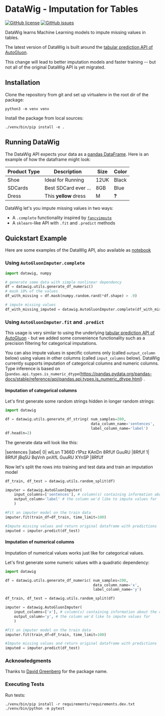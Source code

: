 DataWig - Imputation for Tables
================================

[![GitHub license](https://img.shields.io/github/license/awslabs/datawig.svg)](https://github.com/awslabs/datawig/blob/master/LICENSE)
[![GitHub issues](https://img.shields.io/github/issues/awslabs/datawig.svg)](https://github.com/awslabs/datawig/issues)

DataWig learns Machine Learning models to impute missing values in tables.

The latest version of DataWig is built around the [tabular prediction API of AutoGluon](https://auto.gluon.ai/stable/tutorials/tabular_prediction/index.html).

This change will lead to better imputation models and faster training -- but not all of the original DataWig API is yet migrated.

## Installation

Clone the repository from git and set up virtualenv in the root dir of the package:

```
python3 -m venv venv
```

Install the package from local sources:

```
./venv/bin/pip install -e .
```

## Running DataWig
The DataWig API expects your data as a [pandas DataFrame](https://pandas.pydata.org/pandas-docs/stable/generated/pandas.DataFrame.html). Here is an example of how the dataframe might look:

|Product Type | Description           | Size | Color |
|-------------|-----------------------|------|-------|
|   Shoe      | Ideal for Running     | 12UK | Black |
| SDCards     | Best SDCard ever ...  | 8GB  | Blue  |
| Dress       | This **yellow** dress | M    | **?** |

DataWig let's you impute missing values in two ways:
  * A `.complete` functionality inspired by [`fancyimpute`](https://github.com/iskandr/fancyimpute)
  * A `sklearn`-like API with `.fit` and `.predict` methods

## Quickstart Example

Here are some examples of the DataWig API, also available as [notebook](datawig-examples.ipynb)

### Using `AutoGluonImputer.complete`

```python
import datawig, numpy

# generate some data with simple nonlinear dependency
df = datawig.utils.generate_df_numeric()
# mask 10% of the values
df_with_missing = df.mask(numpy.random.rand(*df.shape) > .9)

# impute missing values
df_with_missing_imputed = datawig.AutoGluonImputer.complete(df_with_missing)

```

### Using `AutoGluonImputer.fit` and `.predict`

This usage is very similar to using the underlying [tabular prediction API of AutoGluon](https://auto.gluon.ai/stable/tutorials/tabular_prediction/index.html) - but we added some convenience functionality such as a precision filtering for categorical imputations.  

You can also impute values in specific columns only (called `output_column` below) using values in other columns (called `input_columns` below). DataWig currently supports imputation of categorical columns and numeric columns. Type inference is based on [``pandas.api.types.is_numeric_dtype``(https://pandas.pydata.org/pandas-docs/stable/reference/api/pandas.api.types.is_numeric_dtype.html) .

#### Imputation of categorical columns

Let's first generate some random strings hidden in longer random strings:

```python
import datawig

df = datawig.utils.generate_df_string( num_samples=200,
                                       data_column_name='sentences',
                                       label_column_name='label')
df.head(n=2)
```

The generate data will look like this:

|sentences	|label|
0|	wILsn T366D r1Psz KAnDn 8RfUf GuuRU	|8RfUf
1|	8RfUf jBq5U BqVnh pnXfL GuuRU XYnSP	|8RfUf

Now let's split the rows into training and test data and train an imputation model

```python
df_train, df_test = datawig.utils.random_split(df)

imputer = datawig.AutoGluonImputer(
    input_columns=['sentences'], # column(s) containing information about the column we want to impute
    output_column='label' # the column we'd like to impute values for
    )

#Fit an imputer model on the train data
imputer.fit(train_df=df_train, time_limit=100)

#Impute missing values and return original dataframe with predictions
imputed = imputer.predict(df_test)
```

#### Imputation of numerical columns

Imputation of numerical values works just like for categorical values.

Let's first generate some numeric values with a quadratic dependency:

```python
import datawig

df = datawig.utils.generate_df_numeric( num_samples=200,
                                        data_column_name='x',
                                        label_column_name='y')      

df_train, df_test = datawig.utils.random_split(df)

imputer = datawig.AutoGluonImputer(
    input_columns=['x'], # column(s) containing information about the column we want to impute
    output_column='y', # the column we'd like to impute values for
    )

#Fit an imputer model on the train data
imputer.fit(train_df=df_train, time_limit=100)

#Impute missing values and return original dataframe with predictions
imputed = imputer.predict(df_test)
```


### Acknowledgments
Thanks to [David Greenberg](https://github.com/dgreenberg) for the package name.


### Executing Tests

Run tests:

```
./venv/bin/pip install -r requirements/requirements.dev.txt
./venv/bin/python -m pytest
```

